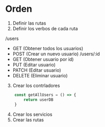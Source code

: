 # Orden

1. Definir las rutas
2. Definir los verbos de cada ruta

/users
- GET (Obtener todos los usuarios)
- POST (Crear un nuevo usuario)
/users/:id
- GET (Obtener usuario por id)
- PUT (Editar usuario)
- PATCH (Editar usuario)
- DELETE (Eliminar usuario)


3. Crear los contrladores
```Javascript
    const getAllUsers = () => {
        return userDB
    }
```

4. Crear los servicios
5. Crear las rutas